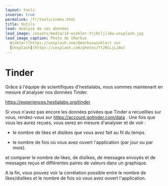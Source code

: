 ```yaml
---
layout: tools
inverse: true
permalink: /fr/tools/index.html
title: Outils
lead: Analyse de vos données
lead_image: /assets/media/14-winkler-ttj0cljli6w-unsplash.jpg
lead_image_caption: Photo de [Markus
  Winkler](https://unsplash.com/@markuswinkler) sur
  [Unsplash](https://unsplash.com/photos/TtJ0CLjLi6w)
---
```


# Tinder

Grâce à l'équipe de scientifiques d'hestialabs, nous sommes maintenant en
mesure d'analyser nos données Tinder.


<https://experiences.hestialabs.org/tinder>


Si vous n'avez pas encore les données privées que Tinder a recueillies sur vous, rendez-vous sur <https://account.gotinder.com/data> . Une fois que vous les aurez reçues, vous serez en mesure d'analyser et de voir :


* le nombre de likes et dislikes que vous avez fait au fil du temps.

* le nombre de fois où vous avez ouvert l'application (par jour ou par mois).


et comparer le nombre de likes, de dislikes, de messages envoyés et de messages reçus et différentes paires de valeurs dans un graphique.


A la fin, vous pouvez voir la corrélation possible entre le nombre de likes/dislikes et le nombre de fois où vous avez ouvert l'application.
